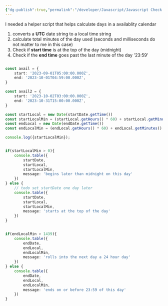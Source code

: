 ```yaml
---
{"dg-publish":true,"permalink":"/developer/Javascript/Javascript Check if Local Date is After or Before the Start or end of the Day/"}
---
```


I needed a helper script that helps calculate days in a availablity calendar

1. converts a **UTC** date string to a local time string
2. calculate total minutes of the day used (seconds and milliseconds do not matter to me in this case)
3. Check if **start time** is at the top of the day (midnight)
4. Check if the **end time** goes past the last minute of the day '23:59'

```ts

const avail = {
	start: '2023-09-01T05:00:00.000Z',
	end: '2023-10-01T04:59:00.000Z',
}

const avail2 = {
	start: '2023-10-02T03:00:00.000Z',
	end: '2023-10-31T15:00:00.000Z',
}

const startLocal = new Date(startDate.getTime())
const startLocalMin = (startLocal.getHours() * 60) + startLocal.getMinutes()
const endLocal = new Date(endDate.getTime())
const endLocalMin = (endLocal.getHours() * 60) + endLocal.getMinutes()

console.log({startLocalMin});


if(startLocalMin > 0){
	console.table({
		startDate,
		startLocal,
		startLocalMin,
		message: 'begins later than midnight on this day'
	})
} else {
	// todo set startDate one day later
	console.table({
		startDate,
		startLocal,
		startLocalMin,
		message: 'starts at the top of the day'
	})
}


if(endLocalMin > 1439){
	console.table({
		endDate,
		endLocal,
		endLocalMin,
		message: 'rolls into the next day a 24 hour day'
	})
} else {
	console.table({
		endDate,
		endLocal,
		endLocalMin,
		message: 'ends on or before 23:59 of this day'
	})
}
```